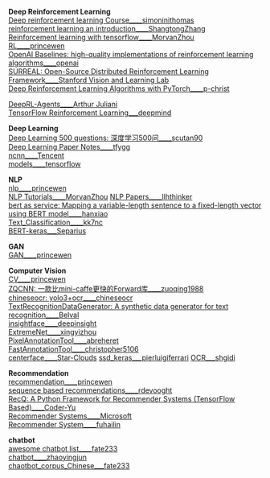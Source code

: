 **Deep Reinforcement Learning**                                                                                                  
[Deep reinforcement learning Course____simoninithomas](https://github.com/simoninithomas/Deep_reinforcement_learning_Course)                                 
[reinforcement learning an introduction____ShangtongZhang](https://github.com/ShangtongZhang/reinforcement-learning-an-introduction)                            
[Reinforcement learning with tensorflow____MorvanZhou](https://github.com/MorvanZhou/Reinforcement-learning-with-tensorflow)                                                      
[RL____princewen](https://github.com/princewen/tensorflow_practice/tree/master/RL)                                                               
[OpenAI Baselines: high-quality implementations of reinforcement learning algorithms____openai](https://github.com/openai/baselines)                                          
[SURREAL: Open-Source Distributed Reinforcement Learning Framework____Stanford Vision and Learning Lab](https://github.com/SurrealAI/surreal)                                                  
[Deep Reinforcement Learning Algorithms with PyTorch____p-christ](https://github.com/p-christ/Deep-Reinforcement-Learning-Algorithms-with-PyTorch)                                   
                                                                              
[DeepRL-Agents____Arthur Juliani](https://github.com/awjuliani/DeepRL-Agents)                                                         
[TensorFlow Reinforcement Learning___deepmind](https://github.com/deepmind/trfl)                                                       

**Deep Learning**                                          
[Deep Learning 500 questions: 深度学习500问____scutan90](https://github.com/scutan90/DeepLearning-500-questions)                                         
[Deep Learning Paper Notes____tfygg](https://github.com/tfygg/Deep-Learning-Paper-Notes)                                    
[ncnn____Tencent](https://github.com/Tencent/ncnn)                                                                             
[models____tensorflow](https://github.com/tensorflow/models)                                      

**NLP**                             
[nlp____princewen](https://github.com/princewen/tensorflow_practice/tree/master/nlp)                                   
[NLP Tutorials____MorvanZhou](https://github.com/MorvanZhou/NLP-Tutorials)
[NLP Papers____llhthinker](https://github.com/llhthinker/NLP-Papers)                                 
[bert as service: Mapping a variable-length sentence to a fixed-length vector using BERT model____hanxiao](https://github.com/hanxiao/bert-as-service)                                                                                    
[Text_Classification____kk7nc](https://github.com/kk7nc/Text_Classification)                                               
[BERT-keras___Separius](https://github.com/Separius/BERT-keras)                                                                     

**GAN**                                    
[GAN____princewen](https://github.com/princewen/tensorflow_practice/tree/master/GAN)
                                                           
**Computer Vision**                            
[CV____princewen](https://github.com/princewen/tensorflow_practice/tree/master/CV)                                   
[ZQCNN: 一款比mini-caffe更快的Forward库____zuoqing1988](https://github.com/zuoqing1988/ZQCNN)                                         
[chineseocr: yolo3+ocr____chineseocr](https://github.com/chineseocr/chineseocr)                       
[TextRecognitionDataGenerator: A synthetic data generator for text recognition____Belval](https://github.com/Belval/TextRecognitionDataGenerator)                                       
[insightface____deepinsight](https://github.com/deepinsight/insightface)                                                      
[ExtremeNet____xingyizhou](https://github.com/xingyizhou/ExtremeNet)                                                      
[PixelAnnotationTool____abreheret](https://github.com/abreheret/PixelAnnotationTool)                                                   
[FastAnnotationTool____christopher5106](https://github.com/christopher5106/FastAnnotationTool)                                                     
[centerface____Star-Clouds](https://github.com/Star-Clouds/centerface)                                                                 [ssd_keras___pierluigiferrari](https://github.com/pierluigiferrari/ssd_keras)                                                         [OCR___shgidi](https://github.com/shgidi/OCR)                                                                                      
  
  
  
**Recommendation**                                 
[recommendation____princewen](https://github.com/princewen/tensorflow_practice/tree/master/recommendation)             
[sequence based recommendations____rdevooght](https://github.com/rdevooght/sequence-based-recommendations)                                   
[RecQ: A Python Framework for Recommender Systems (TensorFlow Based)____Coder-Yu](https://github.com/Coder-Yu/RecQ)                            
[Recommender Systems____Microsoft](https://github.com/Microsoft/Recommenders)                                                   
[Recommender System____fuhailin](https://github.com/fuhailin/Recommender-System)
 
**chatbot**                                                    
[awesome chatbot list____fate233](https://github.com/fate233/awesome-chatbot-list)                                        
[chatbot____zhaoyingjun](https://github.com/zhaoyingjun/chatbot)                                                                   
[chaotbot_corpus_Chinese___fate233](https://github.com/fate233/chaotbot_corpus_Chinese)                                                                          
